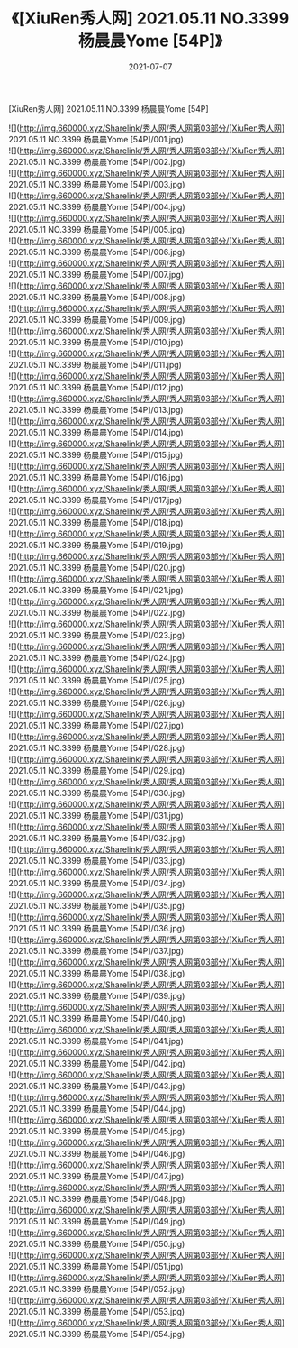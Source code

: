﻿---
layout: post
title:  《[XiuRen秀人网] 2021.05.11 NO.3399 杨晨晨Yome [54P]》
date:   2021-07-07
img: http://img.660000.xyz/Sharelink/秀人网/秀人网第03部分/[XiuRen秀人网] 2021.05.11 NO.3399 杨晨晨Yome [54P]/000.jpg
categories: [美女, 清纯, 唯美]
---

[XiuRen秀人网] 2021.05.11 NO.3399 杨晨晨Yome [54P]

  ![](http://img.660000.xyz/Sharelink/秀人网/秀人网第03部分/[XiuRen秀人网] 2021.05.11 NO.3399 杨晨晨Yome [54P]/001.jpg) <br> ![](http://img.660000.xyz/Sharelink/秀人网/秀人网第03部分/[XiuRen秀人网] 2021.05.11 NO.3399 杨晨晨Yome [54P]/002.jpg) <br> ![](http://img.660000.xyz/Sharelink/秀人网/秀人网第03部分/[XiuRen秀人网] 2021.05.11 NO.3399 杨晨晨Yome [54P]/003.jpg) <br> ![](http://img.660000.xyz/Sharelink/秀人网/秀人网第03部分/[XiuRen秀人网] 2021.05.11 NO.3399 杨晨晨Yome [54P]/004.jpg) <br> ![](http://img.660000.xyz/Sharelink/秀人网/秀人网第03部分/[XiuRen秀人网] 2021.05.11 NO.3399 杨晨晨Yome [54P]/005.jpg) <br> ![](http://img.660000.xyz/Sharelink/秀人网/秀人网第03部分/[XiuRen秀人网] 2021.05.11 NO.3399 杨晨晨Yome [54P]/006.jpg) <br> ![](http://img.660000.xyz/Sharelink/秀人网/秀人网第03部分/[XiuRen秀人网] 2021.05.11 NO.3399 杨晨晨Yome [54P]/007.jpg) <br> ![](http://img.660000.xyz/Sharelink/秀人网/秀人网第03部分/[XiuRen秀人网] 2021.05.11 NO.3399 杨晨晨Yome [54P]/008.jpg) <br> ![](http://img.660000.xyz/Sharelink/秀人网/秀人网第03部分/[XiuRen秀人网] 2021.05.11 NO.3399 杨晨晨Yome [54P]/009.jpg) <br> ![](http://img.660000.xyz/Sharelink/秀人网/秀人网第03部分/[XiuRen秀人网] 2021.05.11 NO.3399 杨晨晨Yome [54P]/010.jpg) <br> ![](http://img.660000.xyz/Sharelink/秀人网/秀人网第03部分/[XiuRen秀人网] 2021.05.11 NO.3399 杨晨晨Yome [54P]/011.jpg) <br> ![](http://img.660000.xyz/Sharelink/秀人网/秀人网第03部分/[XiuRen秀人网] 2021.05.11 NO.3399 杨晨晨Yome [54P]/012.jpg) <br> ![](http://img.660000.xyz/Sharelink/秀人网/秀人网第03部分/[XiuRen秀人网] 2021.05.11 NO.3399 杨晨晨Yome [54P]/013.jpg) <br> ![](http://img.660000.xyz/Sharelink/秀人网/秀人网第03部分/[XiuRen秀人网] 2021.05.11 NO.3399 杨晨晨Yome [54P]/014.jpg) <br> ![](http://img.660000.xyz/Sharelink/秀人网/秀人网第03部分/[XiuRen秀人网] 2021.05.11 NO.3399 杨晨晨Yome [54P]/015.jpg) <br> ![](http://img.660000.xyz/Sharelink/秀人网/秀人网第03部分/[XiuRen秀人网] 2021.05.11 NO.3399 杨晨晨Yome [54P]/016.jpg) <br> ![](http://img.660000.xyz/Sharelink/秀人网/秀人网第03部分/[XiuRen秀人网] 2021.05.11 NO.3399 杨晨晨Yome [54P]/017.jpg) <br> ![](http://img.660000.xyz/Sharelink/秀人网/秀人网第03部分/[XiuRen秀人网] 2021.05.11 NO.3399 杨晨晨Yome [54P]/018.jpg) <br> ![](http://img.660000.xyz/Sharelink/秀人网/秀人网第03部分/[XiuRen秀人网] 2021.05.11 NO.3399 杨晨晨Yome [54P]/019.jpg) <br> ![](http://img.660000.xyz/Sharelink/秀人网/秀人网第03部分/[XiuRen秀人网] 2021.05.11 NO.3399 杨晨晨Yome [54P]/020.jpg) <br> ![](http://img.660000.xyz/Sharelink/秀人网/秀人网第03部分/[XiuRen秀人网] 2021.05.11 NO.3399 杨晨晨Yome [54P]/021.jpg) <br> ![](http://img.660000.xyz/Sharelink/秀人网/秀人网第03部分/[XiuRen秀人网] 2021.05.11 NO.3399 杨晨晨Yome [54P]/022.jpg) <br> ![](http://img.660000.xyz/Sharelink/秀人网/秀人网第03部分/[XiuRen秀人网] 2021.05.11 NO.3399 杨晨晨Yome [54P]/023.jpg) <br> ![](http://img.660000.xyz/Sharelink/秀人网/秀人网第03部分/[XiuRen秀人网] 2021.05.11 NO.3399 杨晨晨Yome [54P]/024.jpg) <br> ![](http://img.660000.xyz/Sharelink/秀人网/秀人网第03部分/[XiuRen秀人网] 2021.05.11 NO.3399 杨晨晨Yome [54P]/025.jpg) <br> ![](http://img.660000.xyz/Sharelink/秀人网/秀人网第03部分/[XiuRen秀人网] 2021.05.11 NO.3399 杨晨晨Yome [54P]/026.jpg) <br> ![](http://img.660000.xyz/Sharelink/秀人网/秀人网第03部分/[XiuRen秀人网] 2021.05.11 NO.3399 杨晨晨Yome [54P]/027.jpg) <br> ![](http://img.660000.xyz/Sharelink/秀人网/秀人网第03部分/[XiuRen秀人网] 2021.05.11 NO.3399 杨晨晨Yome [54P]/028.jpg) <br> ![](http://img.660000.xyz/Sharelink/秀人网/秀人网第03部分/[XiuRen秀人网] 2021.05.11 NO.3399 杨晨晨Yome [54P]/029.jpg) <br> ![](http://img.660000.xyz/Sharelink/秀人网/秀人网第03部分/[XiuRen秀人网] 2021.05.11 NO.3399 杨晨晨Yome [54P]/030.jpg) <br> ![](http://img.660000.xyz/Sharelink/秀人网/秀人网第03部分/[XiuRen秀人网] 2021.05.11 NO.3399 杨晨晨Yome [54P]/031.jpg) <br> ![](http://img.660000.xyz/Sharelink/秀人网/秀人网第03部分/[XiuRen秀人网] 2021.05.11 NO.3399 杨晨晨Yome [54P]/032.jpg) <br> ![](http://img.660000.xyz/Sharelink/秀人网/秀人网第03部分/[XiuRen秀人网] 2021.05.11 NO.3399 杨晨晨Yome [54P]/033.jpg) <br> ![](http://img.660000.xyz/Sharelink/秀人网/秀人网第03部分/[XiuRen秀人网] 2021.05.11 NO.3399 杨晨晨Yome [54P]/034.jpg) <br> ![](http://img.660000.xyz/Sharelink/秀人网/秀人网第03部分/[XiuRen秀人网] 2021.05.11 NO.3399 杨晨晨Yome [54P]/035.jpg) <br> ![](http://img.660000.xyz/Sharelink/秀人网/秀人网第03部分/[XiuRen秀人网] 2021.05.11 NO.3399 杨晨晨Yome [54P]/036.jpg) <br> ![](http://img.660000.xyz/Sharelink/秀人网/秀人网第03部分/[XiuRen秀人网] 2021.05.11 NO.3399 杨晨晨Yome [54P]/037.jpg) <br> ![](http://img.660000.xyz/Sharelink/秀人网/秀人网第03部分/[XiuRen秀人网] 2021.05.11 NO.3399 杨晨晨Yome [54P]/038.jpg) <br> ![](http://img.660000.xyz/Sharelink/秀人网/秀人网第03部分/[XiuRen秀人网] 2021.05.11 NO.3399 杨晨晨Yome [54P]/039.jpg) <br> ![](http://img.660000.xyz/Sharelink/秀人网/秀人网第03部分/[XiuRen秀人网] 2021.05.11 NO.3399 杨晨晨Yome [54P]/040.jpg) <br> ![](http://img.660000.xyz/Sharelink/秀人网/秀人网第03部分/[XiuRen秀人网] 2021.05.11 NO.3399 杨晨晨Yome [54P]/041.jpg) <br> ![](http://img.660000.xyz/Sharelink/秀人网/秀人网第03部分/[XiuRen秀人网] 2021.05.11 NO.3399 杨晨晨Yome [54P]/042.jpg) <br> ![](http://img.660000.xyz/Sharelink/秀人网/秀人网第03部分/[XiuRen秀人网] 2021.05.11 NO.3399 杨晨晨Yome [54P]/043.jpg) <br> ![](http://img.660000.xyz/Sharelink/秀人网/秀人网第03部分/[XiuRen秀人网] 2021.05.11 NO.3399 杨晨晨Yome [54P]/044.jpg) <br> ![](http://img.660000.xyz/Sharelink/秀人网/秀人网第03部分/[XiuRen秀人网] 2021.05.11 NO.3399 杨晨晨Yome [54P]/045.jpg) <br> ![](http://img.660000.xyz/Sharelink/秀人网/秀人网第03部分/[XiuRen秀人网] 2021.05.11 NO.3399 杨晨晨Yome [54P]/046.jpg) <br> ![](http://img.660000.xyz/Sharelink/秀人网/秀人网第03部分/[XiuRen秀人网] 2021.05.11 NO.3399 杨晨晨Yome [54P]/047.jpg) <br> ![](http://img.660000.xyz/Sharelink/秀人网/秀人网第03部分/[XiuRen秀人网] 2021.05.11 NO.3399 杨晨晨Yome [54P]/048.jpg) <br> ![](http://img.660000.xyz/Sharelink/秀人网/秀人网第03部分/[XiuRen秀人网] 2021.05.11 NO.3399 杨晨晨Yome [54P]/049.jpg) <br> ![](http://img.660000.xyz/Sharelink/秀人网/秀人网第03部分/[XiuRen秀人网] 2021.05.11 NO.3399 杨晨晨Yome [54P]/050.jpg) <br> ![](http://img.660000.xyz/Sharelink/秀人网/秀人网第03部分/[XiuRen秀人网] 2021.05.11 NO.3399 杨晨晨Yome [54P]/051.jpg) <br> ![](http://img.660000.xyz/Sharelink/秀人网/秀人网第03部分/[XiuRen秀人网] 2021.05.11 NO.3399 杨晨晨Yome [54P]/052.jpg) <br> ![](http://img.660000.xyz/Sharelink/秀人网/秀人网第03部分/[XiuRen秀人网] 2021.05.11 NO.3399 杨晨晨Yome [54P]/053.jpg) <br> ![](http://img.660000.xyz/Sharelink/秀人网/秀人网第03部分/[XiuRen秀人网] 2021.05.11 NO.3399 杨晨晨Yome [54P]/054.jpg) <br>